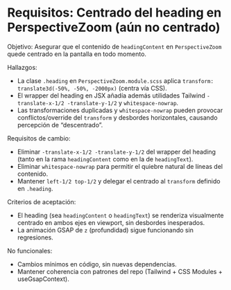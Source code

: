 # Requisitos: Centrado del heading en PerspectiveZoom (aún no centrado)

Objetivo: Asegurar que el contenido de `headingContent` en `PerspectiveZoom` quede centrado en la pantalla en todo momento.

Hallazgos:
- La clase `.heading` en `PerspectiveZoom.module.scss` aplica `transform: translate3d(-50%, -50%, -2000px)` (centra vía CSS).
- El wrapper del heading en JSX añadía además utilidades Tailwind `-translate-x-1/2 -translate-y-1/2` y `whitespace-nowrap`.
- Las transformaciones duplicadas y `whitespace-nowrap` pueden provocar conflictos/override del `transform` y desbordes horizontales, causando percepción de “descentrado”.

Requisitos de cambio:
- Eliminar `-translate-x-1/2 -translate-y-1/2` del wrapper del heading (tanto en la rama `headingContent` como en la de `headingText`).
- Eliminar `whitespace-nowrap` para permitir el quiebre natural de líneas del contenido.
- Mantener `left-1/2 top-1/2` y delegar el centrado al `transform` definido en `.heading`.

Criterios de aceptación:
- El heading (sea `headingContent` o `headingText`) se renderiza visualmente centrado en ambos ejes en viewport, sin desbordes inesperados.
- La animación GSAP de `z` (profundidad) sigue funcionando sin regresiones.

No funcionales:
- Cambios mínimos en código, sin nuevas dependencias.
- Mantener coherencia con patrones del repo (Tailwind + CSS Modules + useGsapContext).
